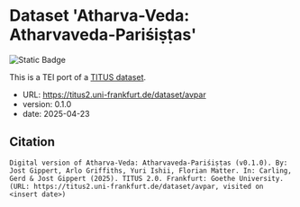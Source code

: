 # Dataset 'Atharva-Veda: Atharvaveda-Pariśiṣṭas'

![Static Badge](https://img.shields.io/badge/TEI_validation-passing-green)

This is a TEI port of a [TITUS dataset](http://titus.uni-frankfurt.de/texte/etcs/ind/aind/ved/av/avparis/avpar.htm).

* URL: https://titus2.uni-frankfurt.de/dataset/avpar
* version: 0.1.0
* date: 2025-04-23



## Citation
```
Digital version of Atharva-Veda: Atharvaveda-Pariśiṣṭas (v0.1.0). By: Jost Gippert, Arlo Griffiths, Yuri Ishii, Florian Matter. In: Carling, Gerd & Jost Gippert (2025). TITUS 2.0. Frankfurt: Goethe University. (URL: https://titus2.uni-frankfurt.de/dataset/avpar, visited on <insert date>)
```
